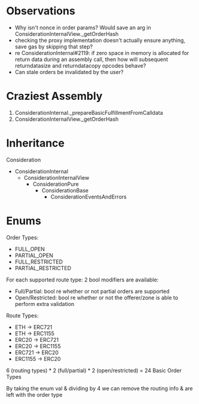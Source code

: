 
# Observations
- Why isn't nonce in order params? Would save an arg in ConsiderationInternalView._getOrderHash
- checking the proxy implementation doesn't actually ensure anything, save gas by skipping that step?
- re ConsiderationInternal#2119: if zero space in memory is allocated for return data during an assembly call, then how will subsequent returndatasize and returndatacopy opcodes behave?
- Can stale orders be invalidated by the user?

# Craziest Assembly
1. ConsiderationInternal._prepareBasicFulfillmentFromCalldata
2. ConsiderationInternalView._getOrderHash

# Inheritance

Consideration
- ConsiderationInternal
  - ConsiderationInternalView
    - ConsiderationPure
      - ConsiderationBase
        - ConsiderationEventsAndErrors

# Enums

Order Types:
- FULL_OPEN
- PARTIAL_OPEN
- FULL_RESTRICTED
- PARTIAL_RESTRICTED

For each supported route type: 2 bool modifiers are available:
- Full/Partial: bool re whether or not partial orders are supported
- Open/Restricted: bool re whether or not the offerer/zone is able to perform extra validation

Route Types:
- ETH -> ERC721
- ETH -> ERC1155
- ERC20 -> ERC721
- ERC20 -> ERC1155
- ERC721 -> ERC20
- ERC1155 -> ERC20

6 (routing types) * 2 (full/partial) * 2 (open/restricted) = 24 Basic Order Types

By taking the enum val & dividing by 4 we can remove the routing info & are left with the order type
